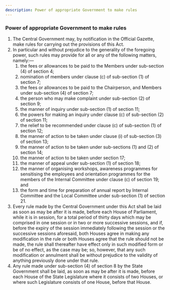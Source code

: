 ```yaml
---
description: Power of appropriate Government to make rules
---
```


### Power of appropriate Government to make rules

1. The Central Government may, by notification in the Official Gazette, make rules for carrying out the provisions of this Act.
2. In particular and without prejudice to the generality of the foregoing power, such rules may provide for all or any of the following matters, namely:—
    1. the fees or allowances to be paid to the Members under sub-section (4) of section 4;
    2. nomination of members under clause (c) of sub-section (1) of section 7;
    3. the fees or allowances to be paid to the Chairperson, and Members under sub-section (4) of section 7;
    4. the person who may make complaint under sub-section (2) of section 9;
    5. the manner of inquiry under sub-section (1) of section 11;
    6. the powers for making an inquiry under clause (c) of sub-section (2) of section 11;
    7. the relief to be recommended under clause (c) of sub-section (1) of section 12;
    8. the manner of action to be taken under clause (i) of sub-section (3) of section 13;
    9. the manner of action to be taken under sub-sections (1) and (2) of section 14;
    10. the manner of action to be taken under section 17;
    11. the manner of appeal under sub-section (1) of section 18;
    12. the manner of organising workshops, awareness programmes for sensitising the employees and orientation programmes for the members of the Internal Committee under clause (c) of section 19; and
    13. the form and time for preparation of annual report by Internal Committee and the Local Committee under sub-section (1) of section 21.
3. Every rule made by the Central Government under this Act shall be laid as soon as may be after it is made, before each House of Parliament, while it is in session, for a total period of thirty days which may be comprised in one session or in two or more successive sessions, and if, before the expiry of the session immediately following the session or the successive sessions aforesaid, both Houses agree in making any modification in the rule or both Houses agree that the rule should not be made, the rule shall thereafter have effect only in such modified form or be of no effect, as the case may be; so, however, that any such modification or annulment shall be without prejudice to the validity of anything previously done under that rule.
4. Any rule made under sub-section (4) of section 8 by the State Government shall be laid, as soon as may be after it is made, before each House of the State Legislature where it consists of two Houses, or where such Legislature consists of one House, before that House.
